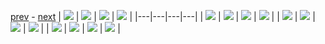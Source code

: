 
[prev](gal_12.md) - [next](gal_14.md)
| [![](../thumb/uncompressed_scenario_training_training.tfrecord-00129-of-01000.gif)](../vid/uncompressed_scenario_training_training.tfrecord-00129-of-01000.gif)  | [![](../thumb/uncompressed_scenario_training_training.tfrecord-00113-of-01000.gif)](../vid/uncompressed_scenario_training_training.tfrecord-00113-of-01000.gif)  | [![](../thumb/uncompressed_scenario_training_training.tfrecord-00151-of-01000.gif)](../vid/uncompressed_scenario_training_training.tfrecord-00151-of-01000.gif)  | [![](../thumb/uncompressed_scenario_training_training.tfrecord-00083-of-01000.gif)](../vid/uncompressed_scenario_training_training.tfrecord-00083-of-01000.gif)  |
|---|---|---|---|
| [![](../thumb/uncompressed_scenario_training_training.tfrecord-00126-of-01000.gif)](../vid/uncompressed_scenario_training_training.tfrecord-00126-of-01000.gif)  | [![](../thumb/uncompressed_scenario_training_training.tfrecord-00085-of-01000.gif)](../vid/uncompressed_scenario_training_training.tfrecord-00085-of-01000.gif)  | [![](../thumb/uncompressed_scenario_training_training.tfrecord-00050-of-01000.gif)](../vid/uncompressed_scenario_training_training.tfrecord-00050-of-01000.gif)  | [![](../thumb/uncompressed_scenario_training_training.tfrecord-00206-of-01000.gif)](../vid/uncompressed_scenario_training_training.tfrecord-00206-of-01000.gif)  |
| [![](../thumb/uncompressed_scenario_training_training.tfrecord-00148-of-01000.gif)](../vid/uncompressed_scenario_training_training.tfrecord-00148-of-01000.gif)  | [![](../thumb/uncompressed_scenario_training_training.tfrecord-00231-of-01000.gif)](../vid/uncompressed_scenario_training_training.tfrecord-00231-of-01000.gif)  | [![](../thumb/uncompressed_scenario_training_training.tfrecord-00205-of-01000.gif)](../vid/uncompressed_scenario_training_training.tfrecord-00205-of-01000.gif)  | [![](../thumb/uncompressed_scenario_training_training.tfrecord-00159-of-01000.gif)](../vid/uncompressed_scenario_training_training.tfrecord-00159-of-01000.gif)  |
| [![](../thumb/uncompressed_scenario_training_training.tfrecord-00172-of-01000.gif)](../vid/uncompressed_scenario_training_training.tfrecord-00172-of-01000.gif)  | [![](../thumb/uncompressed_scenario_training_training.tfrecord-00190-of-01000.gif)](../vid/uncompressed_scenario_training_training.tfrecord-00190-of-01000.gif)  | [![](../thumb/uncompressed_scenario_training_training.tfrecord-00211-of-01000.gif)](../vid/uncompressed_scenario_training_training.tfrecord-00211-of-01000.gif)  | [![](../thumb/uncompressed_scenario_training_training.tfrecord-00193-of-01000.gif)](../vid/uncompressed_scenario_training_training.tfrecord-00193-of-01000.gif)  |

